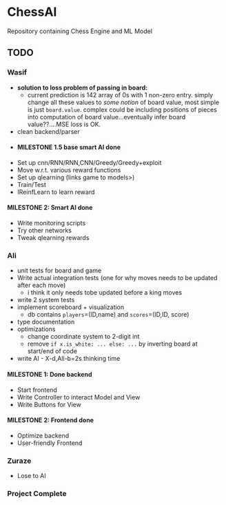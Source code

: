 # ChessAI

Repository containing Chess Engine and ML Model

## TODO
### **Wasif**
- **solution to loss problem of passing in board:**
  - current prediction is 142 array of 0s with 1 non-zero entry. simply change all these values to *some notion* of board value, most simple is just `board.value`. complex could be including positions of pieces into computation of board value...eventually infer board value??....MSE loss is OK.
- clean backend/parser
- #### MILESTONE 1.5 base smart AI done
- Set up cnn/RNN/RNN,CNN/Greedy/Greedy+exploit
- Move w.r.t. various reward functions  
- Set up qlearning (links game to models>)
- Train/Test
- IReinfLearn to learn reward
#### MILESTONE 2: **Smart AI done**
- Write monitoring scripts
- Try other networks
- Tweak qlearning rewards

### **Ali**
- unit tests for board and game
- Write actual integration tests (one for why moves needs to be updated after each move)
  - i think it only needs tobe updated before a king moves
- write 2 system tests
- implement scoreboard + visualization
  - db contains `players`=(ID,name) and `scores`=(ID,ID, score)
- type documentation
- optimizations
  - change coordinate system to 2-digit int
  - remove `if x.is_white: ... else: ...` by inverting board at start/end of code
- write AI - X-d,All-b=2s thinking time
#### MILESTONE 1: **Done backend**
- Start frontend
- Write Controller to interact Model and View
- Write Buttons for View
#### MILESTONE 2: **Frontend done**
- Optimize backend
- User-friendly Frontend

### **Zuraze**
- Lose to AI

### Project Complete
